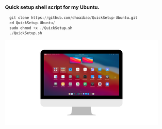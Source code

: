 ### Quick setup shell script for my Ubuntu.
```py
  git clone https://github.com/dhoaibao/QuickSetup-Ubuntu.git
  cd QuickSetup-Ubuntu/
  sudo chmod +x ./QuickSetup.sh
  ./QuickSetup.sh
```
![image](./screen.png)
